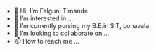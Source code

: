 - 👋 Hi, I’m Falguni Timande
- 👀 I’m interested in ...
- 🌱 I’m currently pursing my B.E.in SIT, Lonavala
- 💞️ I’m looking to collaborate on ...
- 📫 How to reach me ...

<!---
Falguni1412/Falguni1412 is a ✨ special ✨ repository because its `README.md` (this file) appears on your GitHub profile.
You can click the Preview link to take a look at your changes.
--->
